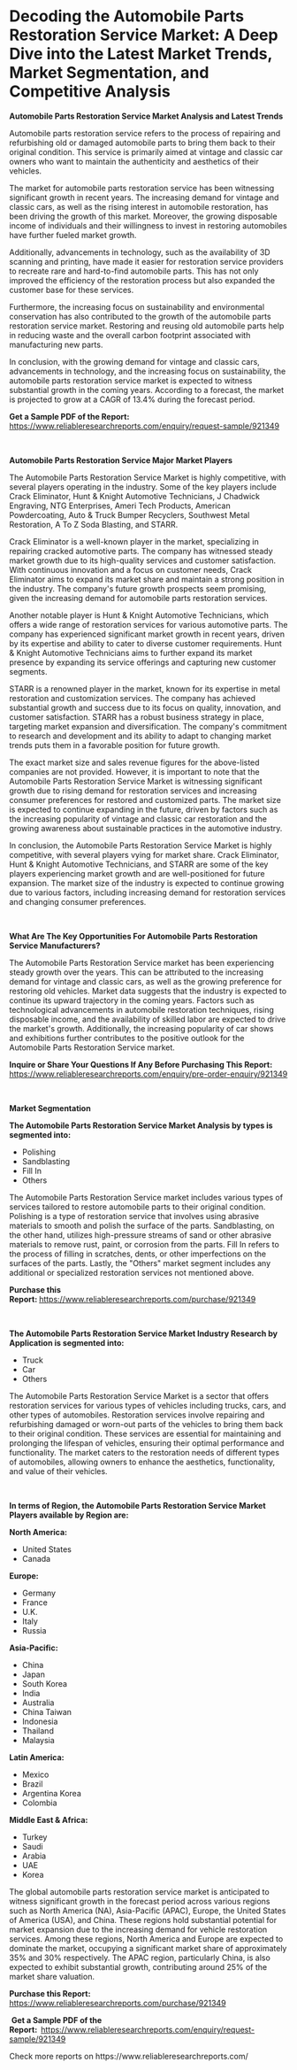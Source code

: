 <p><h1>Decoding the Automobile Parts Restoration Service Market: A Deep Dive into the Latest Market Trends, Market Segmentation, and Competitive Analysis</h1></p><p><strong>Automobile Parts Restoration Service Market Analysis and Latest Trends</strong></p>
<p><p>Automobile parts restoration service refers to the process of repairing and refurbishing old or damaged automobile parts to bring them back to their original condition. This service is primarily aimed at vintage and classic car owners who want to maintain the authenticity and aesthetics of their vehicles.</p><p>The market for automobile parts restoration service has been witnessing significant growth in recent years. The increasing demand for vintage and classic cars, as well as the rising interest in automobile restoration, has been driving the growth of this market. Moreover, the growing disposable income of individuals and their willingness to invest in restoring automobiles have further fueled market growth.</p><p>Additionally, advancements in technology, such as the availability of 3D scanning and printing, have made it easier for restoration service providers to recreate rare and hard-to-find automobile parts. This has not only improved the efficiency of the restoration process but also expanded the customer base for these services.</p><p>Furthermore, the increasing focus on sustainability and environmental conservation has also contributed to the growth of the automobile parts restoration service market. Restoring and reusing old automobile parts help in reducing waste and the overall carbon footprint associated with manufacturing new parts.</p><p>In conclusion, with the growing demand for vintage and classic cars, advancements in technology, and the increasing focus on sustainability, the automobile parts restoration service market is expected to witness substantial growth in the coming years. According to a forecast, the market is projected to grow at a CAGR of 13.4% during the forecast period.</p></p>
<p><strong>Get a Sample PDF of the Report:&nbsp;</strong> <a href="https://www.reliableresearchreports.com/enquiry/request-sample/921349">https://www.reliableresearchreports.com/enquiry/request-sample/921349</a></p>
<p>&nbsp;</p>
<p><strong>Automobile Parts Restoration Service Major Market Players</strong></p>
<p><p>The Automobile Parts Restoration Service Market is highly competitive, with several players operating in the industry. Some of the key players include Crack Eliminator, Hunt & Knight Automotive Technicians, J Chadwick Engraving, NTG Enterprises, Ameri Tech Products, American Powdercoating, Auto & Truck Bumper Recyclers, Southwest Metal Restoration, A To Z Soda Blasting, and STARR.</p><p>Crack Eliminator is a well-known player in the market, specializing in repairing cracked automotive parts. The company has witnessed steady market growth due to its high-quality services and customer satisfaction. With continuous innovation and a focus on customer needs, Crack Eliminator aims to expand its market share and maintain a strong position in the industry. The company's future growth prospects seem promising, given the increasing demand for automobile parts restoration services.</p><p>Another notable player is Hunt & Knight Automotive Technicians, which offers a wide range of restoration services for various automotive parts. The company has experienced significant market growth in recent years, driven by its expertise and ability to cater to diverse customer requirements. Hunt & Knight Automotive Technicians aims to further expand its market presence by expanding its service offerings and capturing new customer segments.</p><p>STARR is a renowned player in the market, known for its expertise in metal restoration and customization services. The company has achieved substantial growth and success due to its focus on quality, innovation, and customer satisfaction. STARR has a robust business strategy in place, targeting market expansion and diversification. The company's commitment to research and development and its ability to adapt to changing market trends puts them in a favorable position for future growth.</p><p>The exact market size and sales revenue figures for the above-listed companies are not provided. However, it is important to note that the Automobile Parts Restoration Service Market is witnessing significant growth due to rising demand for restoration services and increasing consumer preferences for restored and customized parts. The market size is expected to continue expanding in the future, driven by factors such as the increasing popularity of vintage and classic car restoration and the growing awareness about sustainable practices in the automotive industry.</p><p>In conclusion, the Automobile Parts Restoration Service Market is highly competitive, with several players vying for market share. Crack Eliminator, Hunt & Knight Automotive Technicians, and STARR are some of the key players experiencing market growth and are well-positioned for future expansion. The market size of the industry is expected to continue growing due to various factors, including increasing demand for restoration services and changing consumer preferences.</p></p>
<p>&nbsp;</p>
<p><strong>What Are The Key Opportunities For Automobile Parts Restoration Service Manufacturers?</strong></p>
<p><p>The Automobile Parts Restoration Service market has been experiencing steady growth over the years. This can be attributed to the increasing demand for vintage and classic cars, as well as the growing preference for restoring old vehicles. Market data suggests that the industry is expected to continue its upward trajectory in the coming years. Factors such as technological advancements in automobile restoration techniques, rising disposable income, and the availability of skilled labor are expected to drive the market's growth. Additionally, the increasing popularity of car shows and exhibitions further contributes to the positive outlook for the Automobile Parts Restoration Service market.</p></p>
<p><strong>Inquire or Share Your Questions If Any Before Purchasing This Report:</strong> <a href="https://www.reliableresearchreports.com/enquiry/pre-order-enquiry/921349">https://www.reliableresearchreports.com/enquiry/pre-order-enquiry/921349</a></p>
<p>&nbsp;</p>
<p><strong>Market Segmentation</strong></p>
<p><strong>The Automobile Parts Restoration Service Market Analysis by types is segmented into:</strong></p>
<p><ul><li>Polishing</li><li>Sandblasting</li><li>Fill In</li><li>Others</li></ul></p>
<p><p>The Automobile Parts Restoration Service market includes various types of services tailored to restore automobile parts to their original condition. Polishing is a type of restoration service that involves using abrasive materials to smooth and polish the surface of the parts. Sandblasting, on the other hand, utilizes high-pressure streams of sand or other abrasive materials to remove rust, paint, or corrosion from the parts. Fill In refers to the process of filling in scratches, dents, or other imperfections on the surfaces of the parts. Lastly, the "Others" market segment includes any additional or specialized restoration services not mentioned above.</p></p>
<p><strong>Purchase this Report:&nbsp;</strong><a href="https://www.reliableresearchreports.com/purchase/921349">https://www.reliableresearchreports.com/purchase/921349</a></p>
<p>&nbsp;</p>
<p><strong>The Automobile Parts Restoration Service Market Industry Research by Application is segmented into:</strong></p>
<p><ul><li>Truck</li><li>Car</li><li>Others</li></ul></p>
<p><p>The Automobile Parts Restoration Service Market is a sector that offers restoration services for various types of vehicles including trucks, cars, and other types of automobiles. Restoration services involve repairing and refurbishing damaged or worn-out parts of the vehicles to bring them back to their original condition. These services are essential for maintaining and prolonging the lifespan of vehicles, ensuring their optimal performance and functionality. The market caters to the restoration needs of different types of automobiles, allowing owners to enhance the aesthetics, functionality, and value of their vehicles.</p></p>
<p>&nbsp;</p>
<p><strong>In terms of Region, the Automobile Parts Restoration Service Market Players available by Region are:</strong></p>
<p>
    <p> <strong> North America: </strong>
        <ul>
            <li>United States</li>
            <li>Canada</li>
        </ul>
        </p> 
    <p> <strong> Europe: </strong>
        <ul>
            <li>Germany</li>
            <li>France</li>
            <li>U.K.</li>
            <li>Italy</li>
            <li>Russia</li>
        </ul>
        </p> 
    <p> <strong> Asia-Pacific: </strong>
        <ul>
            <li>China</li>
            <li>Japan</li>
            <li>South Korea</li>
            <li>India</li>
            <li>Australia</li>
            <li>China Taiwan</li>
            <li>Indonesia</li>
            <li>Thailand</li>
            <li>Malaysia</li>
        </ul>
        </p> 
    <p> <strong> Latin America: </strong>
        <ul>
            <li>Mexico</li>
            <li>Brazil</li>
            <li>Argentina Korea</li>
            <li>Colombia</li>
        </ul>
        </p> 
    <p> <strong> Middle East & Africa: </strong>
        <ul>
            <li>Turkey</li>
            <li>Saudi</li>
            <li>Arabia</li>
            <li>UAE</li>
            <li>Korea</li>
        </ul>
    </p>
    </p>
<p><p>The global automobile parts restoration service market is anticipated to witness significant growth in the forecast period across various regions such as North America (NA), Asia-Pacific (APAC), Europe, the United States of America (USA), and China. These regions hold substantial potential for market expansion due to the increasing demand for vehicle restoration services. Among these regions, North America and Europe are expected to dominate the market, occupying a significant market share of approximately 35% and 30% respectively. The APAC region, particularly China, is also expected to exhibit substantial growth, contributing around 25% of the market share valuation.</p></p>
<p><strong>Purchase this Report: </strong><a href="https://www.reliableresearchreports.com/purchase/921349">https://www.reliableresearchreports.com/purchase/921349</a></p>
<p>&nbsp;<strong>Get a Sample PDF of the Report:&nbsp;&nbsp;</strong><a href="https://www.reliableresearchreports.com/enquiry/request-sample/921349">https://www.reliableresearchreports.com/enquiry/request-sample/921349</a></p>
<p><strong></strong></p>
<p>Check more reports on https://www.reliableresearchreports.com/</p>